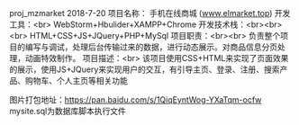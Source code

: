 proj_mzmarket 2018-7-20
项目名称：
	手机在线商城 (www.elmarket.top)
开发工具：\<br>
	WebStorm+Hbulider+XAMPP+Chrome
开发技术栈：\<br>\<br>\<br>
	HTML+CSS+JS+JQuery+PHP+MySql
项目职责：\<br>\<br>
	负责整个项目的编写与调试，处理后台传输过来的数据，进行动态展示。对商品信息分页处理，动画特效制作。
项目描述：\<br>
	该项目使用CSS+HTML来实现了页面效果的展示，使用JS+JQuery来实现用户的交互，有引导主页、登录、注册、搜索产品、购物车、个人主页等相关功能

图片打包地址：https://pan.baidu.com/s/1QiqEyntWog-YXaTqm-ocfw
mysite.sql为数据库脚本执行文件
